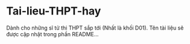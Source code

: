 # Tai-lieu-THPT-hay
Dành cho những sĩ tử thi THPT sắp tới (Nhất là khối D01). Tên tài liệu sẽ được cập nhật trong phần README...
